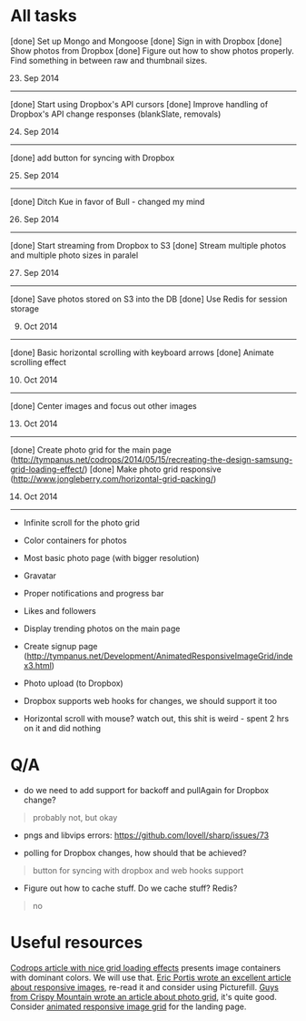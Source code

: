 # All tasks

[done] Set up Mongo and Mongoose
[done] Sign in with Dropbox
[done] Show photos from Dropbox
[done] Figure out how to show photos properly. Find something in between raw and thumbnail sizes.

23. Sep 2014
---

[done] Start using Dropbox's API cursors
[done] Improve handling of Dropbox's API change responses (blankSlate, removals)

24. Sep 2014
---

[done] add button for syncing with Dropbox

25. Sep 2014
---

[done] Ditch Kue in favor of Bull - changed my mind

26. Sep 2014
---

[done] Start streaming from Dropbox to S3
[done] Stream multiple photos and multiple photo sizes in paralel

27. Sep 2014
----

[done] Save photos stored on S3 into the DB
[done] Use Redis for session storage

09. Oct 2014
---

[done] Basic horizontal scrolling with keyboard arrows
[done] Animate scrolling effect

10. Oct 2014
---

[done] Center images and focus out other images

13. Oct 2014
---

[done] Create photo grid for the main page (http://tympanus.net/codrops/2014/05/15/recreating-the-design-samsung-grid-loading-effect/)
[done] Make photo grid responsive (http://www.jongleberry.com/horizontal-grid-packing/)

14. Oct 2014
---
* Infinite scroll for the photo grid
* Color containers for photos

* Most basic photo page (with bigger resolution)
* Gravatar
* Proper notifications and progress bar
* Likes and followers
* Display trending photos on the main page
* Create signup page (http://tympanus.net/Development/AnimatedResponsiveImageGrid/index3.html)
* Photo upload (to Dropbox)
* Dropbox supports web hooks for changes, we should support it too
* Horizontal scroll with mouse? watch out, this shit is weird - spent 2 hrs on it and did nothing

# Q/A

* do we need to add support for backoff and pullAgain for Dropbox change?
> probably not, but okay

* pngs and libvips errors: https://github.com/lovell/sharp/issues/73

* polling for Dropbox changes, how should that be achieved?
> button for syncing with dropbox and web hooks support

* Figure out how to cache stuff. Do we cache stuff? Redis?
> no

# Useful resources

[Codrops article with nice grid loading effects](http://tympanus.net/Tutorials/SamsungGrid/index.html) presents image containers with dominant colors. We will use that.
[Eric Portis wrote an excellent article about responsive images](http://ericportis.com/posts/2014/srcset-sizes/), re-read it and consider using Picturefill.
[Guys from Crispy Mountain wrote an article about photo grid](https://www.crispymtn.com/stories/the-algorithm-for-a-perfectly-balanced-photo-gallery), it's quite good.
Consider [animated responsive image grid](http://tympanus.net/Development/AnimatedResponsiveImageGrid/index3.html) for the landing page.

